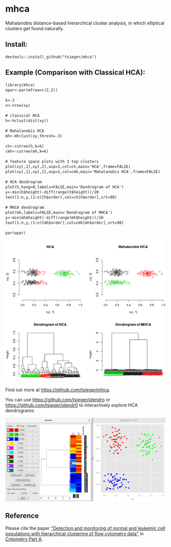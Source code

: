 # mhca

Mahalanobis distance-based hierarchical cluster analysis, in which
elliptical clusters get found naturally. 


## Install:

    devtools::install_github("tsieger/mhca")


## Example (Comparison with Classical HCA):

    library(mhca)
    opar<-par(mfrow=c(2,2))
    
    k<-3
    n<-nrow(xy)
    
    # classical HCA
    h<-hclust(dist(xy))
    
    # Mahalanobis HCA
    mh<-mhclust(xy,thresh=.3)
    
    ch<-cutree(h,k=k)
    cmh<-cutree(mh,k=k)
    
    # feature space plots with 3 top clusters
    plot(xy[,1],xy[,2],asp=1,col=ch,main='HCA',frame=FALSE)
    plot(xy[,1],xy[,2],asp=1,col=cmh,main='Mahalanobis HCA',frame=FALSE)
    
    # HCA dendrogram
    plot(h,hang=0,labels=FALSE,main='Dendrogram of HCA')
    y<-min(h$height)-diff(range(h$height))/20
    text(1:n,y,(1:n)[h$order],col=ch[h$order],srt=90)
    
    # MHCA dendrogram
    plot(mh,labels=FALSE,main='Dendrogram of MHCA')
    y<-min(mh$height)-diff(range(mh$height))/10
    text(1:n,y,(1:n)[mh$order],col=cmh[mh$order],srt=90)
    
    par(opar)

![Example](/inst/mhca.png?raw=true "Comparison with classical HCA.")

Find out more at https://github.com/tsieger/mhca.

You can use https://github.com/tsieger/idendro or 
https://github.com/tsieger/idendr0 to interactively 
explore HCA dendrograms:

![Example](/inst/idendro.png?raw=true "Interactive dendrogram exploration with idendro.")


## Reference

Please cite the paper ["Detection and monitoring of normal and leukemic cell 
populations with hierarchical clustering of flow cytometry 
data"](http://dx.doi.org/10.1002/cyto.a.21148) in 
[Cytometry Part A](https://onlinelibrary.wiley.com/journal/15524930).
